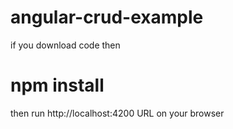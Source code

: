 # angular-crud-example

if you download code  then 
# npm install

then run http://localhost:4200 URL on your browser

 